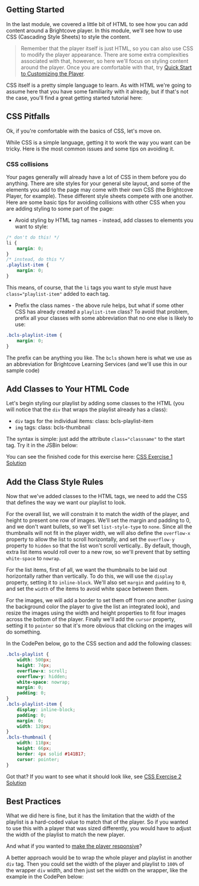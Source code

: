 <!--
{
"name": "css-module",
"version" : "0.1",
"title" : "CSS Essentials for the Brightcove Player",
"description" : "This is only a test",
"homepage" : "https://github.com/rcrooks/outlearn-player-technologies",
"freshnessDate" : 2015-08-30,
"license" : "CC BY 4.0"
}
-->

<!-- @section -->

## Getting Started

In the last module, we covered a little bit of HTML to see how you can add content around a Brightcove player. In this module, we'll see how to use CSS (Cascading Style Sheets) to style the content.

> Remember that the player itself is just HTML, so you can also use CSS to modify the player appearance. There are some extra complexities associated with that, however, so here we'll focus on styling content around the player. Once you are comfortable with that, try [Quick Start to Customizing the Player](http://docs.brightcove.com/en/video-cloud/brightcove-player/guides/customize-quick-start.html).

CSS itself is a pretty simple language to learn. As with HTML we're going to assume here that you have some familiarity with it already, but if that's not the case, you'll find a great getting started tutorial here:

<!-- @link, "url" : "https://developer.mozilla.org/en-US/docs/Web/Guide/CSS/Getting_started", "text": "MDN CSS Tutorial" -->

<!-- @section -->

## CSS Pitfalls

Ok, if you're comfortable with the basics of CSS, let's move on.

While CSS is a simple language, getting it to work the way you want can be tricky. Here is the most common issues and some tips on avoiding it.

### CSS collisions

Your pages generally will already have a lot of CSS in them before you do anything. There are site styles for your general site layout, and some of the elements you add to the page may come with their own CSS (the Brightcove Player, for example). These different style sheets compete with one another. Here are some basic tips for avoiding collisions with other CSS when you are adding styling to some part of the page:

- Avoid styling by HTML tag names - instead, add classes to elements you want to style:

```css
/* don't do this! */
li {
    margin: 0;
}
/* instead, do this */
.playlist-item {
    margin: 0;
}
```

This means, of course, that the `li` tags you want to style must have `class="playlist-item"` added to each tag.

- Prefix the class names - the above rule helps, but what if some other CSS has already created a `playlist-item` class? To avoid that problem, prefix all your classes with some abbreviation that no one else is likely to use:

```css
.bcls-playlist-item {
    margin: 0;
}
```

The prefix can be anything you like. The `bcls` shown here is what we use as an abbreviation for Brightcove Learning Services (and we'll use this in our sample code)

<!-- @section -->

## Add Classes to Your HTML Code

Let's begin styling our playlist by adding some classes to the HTML (you will notice that the `div` that wraps the playlist already has a class):

- `div` tags for the individual items: class: bcls-playlist-item
- `img` tags: class: bcls-thumbnail

The syntax is simple: just add the attribute `class="classname"` to the start tag. Try it in the JSBin below:

<!-- @link, "url" : "https://bcls.jsbin.com/jakusi/15/edit?html,css,output", "text": "Add Class Attributes" -->

You can see the finished code for this exercise here: [CSS Exercise 1 Solution](https://bcls.jsbin.com/jakusi/17/edit?html,css,output)

<!-- @section -->

## Add the Class Style Rules

Now that we've added classes to the HTML tags, we need to add the CSS that defines the way we want our playlist to look.

For the overall list, we will constrain it to match the width of the player, and height to present one row of images. We'll set the margin and padding to 0, and we don't want bullets, so we'll set `list-style-type` to `none`. Since all the thumbnails will not fit in the player width, we will also define the `overflow-x` property to allow the list to scroll horizontally, and set the `overflow-y` property to `hidden` so that the list won't scroll vertically.. By default, though, extra list items would roll over to a new row, so we'll prevent that by setting `white-space` to `nowrap`.

For the list items, first of all, we want the thumbnails to be laid out horizontally rather than vertically. To do this, we will use the `display` property, setting it to `inline-block`. We'll also set `margin` and `padding` to `0`, and set the `width` of the items to avoid white space between them.

For the images, we will add a border to set them off from one another (using the background color the player to give the list an integrated look), and resize the images using the width and height properties to fit four images across the bottom of the player. Finally we'll add the `cursor` property, setting it to `pointer` so that it's more obvious that clicking on the images will do something.

In the CodePen below, go to the CSS section and add the following classes:

```css
.bcls-playlist {
    width: 500px;
    height: 74px;
    overflow-x: scroll;
    overflow-y: hidden;
    white-space: nowrap;
    margin: 0;
    padding: 0;
}
.bcls-playlist-item {
    display: inline-block;
    padding: 0;
    margin: 0;
    width: 120px;
}
.bcls-thumbnail {
    width: 118px;
    height: 66px;
    border: 4px solid #141B17;
    cursor: pointer;
}
```

<!-- @link, "url" : "https://bcls.jsbin.com/jakusi/17/edit?html,css,output", "text": "Add CSS Classes" -->

Got that? If you want to see what it should look like, see [CSS Exercise 2 Solution](https://bcls.jsbin.com/jakusi/19/edit?html,css,output)

<!-- @section -->

## Best Practices

What we did here is fine, but it has the limitation that the width of the playlist is a hard-coded value to match that of the player. So if you wanted to use this with a player that was sized differently, you would have to adjust the width of the playlist to match the new player.

And what if you wanted to [make the player responsive](http://docs.brightcove.com/en/video-cloud/brightcove-player/samples/responsive-sizing.html)?

A better approach would be to wrap the whole player and playlist in another `div` tag. Then you could set the width of the player and playlist to `100%` of the wrapper `div` width, and then just set the width on the wrapper, like the example in the CodePen below:

<!-- @link, "url" : "https://bcls.jsbin.com/wanasu/3/edit?html,css,output", "text": "Video Player and Playlist in DIV Wrapper" -->